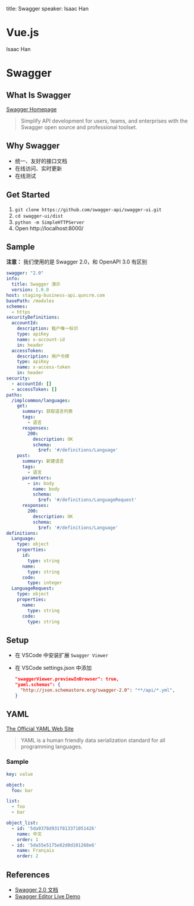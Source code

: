 title: Swagger
speaker: Isaac Han

<slide />

# Vue.js

Isaac Han

# Swagger

## What Is Swagger

[Swagger Homepage](https://swagger.io/)

> Simplify API development for users, teams, and enterprises with the Swagger open source and professional toolset.

## Why Swagger

- 统一、友好的接口文档
- 在线访问、实时更新
- 在线测试

## Get Started

1. `git clone https://github.com/swagger-api/swagger-ui.git`
1. `cd swagger-ui/dist`
1. `python -m SimpleHTTPServer`
1. Open http://localhost:8000/

## Sample

**注意：** 我们使用的是 Swagger 2.0，和 OpenAPI 3.0 有区别

```yml
swagger: "2.0"
info:
  title: Swagger 演示
  version: 1.0.0
host: staging-business-api.quncrm.com
basePath: /modules
schemes:
  - https
securityDefinitions:
  accountId:
    description: 租户唯一标识
    type: apiKey
    name: x-account-id
    in: header
  accessToken:
    description: 用户令牌
    type: apiKey
    name: x-access-token
    in: header
security:
  - accountId: []
  - accessToken: []
paths:
  /implcommon/languages:
    get:
      summary: 获取语言列表
      tags:
        - 语言
      responses:
        200:
          description: OK
          schema:
            $ref: '#/definitions/Language'
    post:
      summary: 新建语言
      tags:
        - 语言
      parameters:
        - in: body
          name: body
          schema:
            $ref: '#/definitions/LanguageRequest'
      responses:
        200:
          description: OK
          schema:
            $ref: '#/definitions/Language'
definitions:
  Language:
    type: object
    properties:
      id:
        type: string
      name:
        type: string
      code:
        type: integer
  LanguageRequest:
    type: object
    properties:
      name:
        type: string
      code:
        type: string
```

## Setup

- 在 VSCode 中安装扩展 `Swagger Viewer`
- 在 VSCode settings.json 中添加

  ```json
  "swaggerViewer.previewInBrowser": true,
  "yaml.schemas": {
    "http://json.schemastore.org/swagger-2.0": "**/api/*.yml",
  }
  ```

## YAML

[The Official YAML Web Site](https://yaml.org/)

> YAML is a human friendly data serialization standard for all programming languages.

### Sample

```yml
key: value

object:
  foo: bar

list:
  - foo
  - bar

object_list:
  - id: '5da9378d931f813371051426'
    name: 中文
    order: 1
  - id: '5da55e5175e82d0d101268e6'
    name: Français
    order: 2
```

## References

- [Swagger 2.0 文档](https://swagger.io/docs/specification/2-0/what-is-swagger/)
- [Swagger Editor Live Demo](https://editor.swagger.io/)
